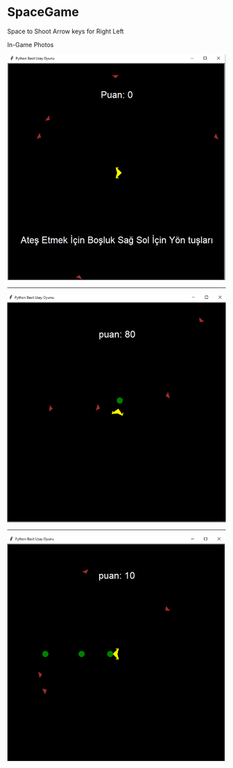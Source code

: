 # SpaceGame
Space to Shoot
Arrow keys for Right Left


In-Game Photos


![alt text](https://raw.githubusercontent.com/BunyaminEfe/SpaceGame/master/img/SpaceGame1.png)


---------------------------------------------


![alt text](https://raw.githubusercontent.com/BunyaminEfe/SpaceGame/master/img/SpaceGame2.png)


---------------------------------------------


![alt text](https://raw.githubusercontent.com/BunyaminEfe/SpaceGame/master/img/SpaceGame3.png)
